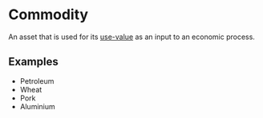# Commodity

An asset that is used for its [use-value](use-value.md) as an input to an economic process.

## Examples

* Petroleum
* Wheat
* Pork
* Aluminium